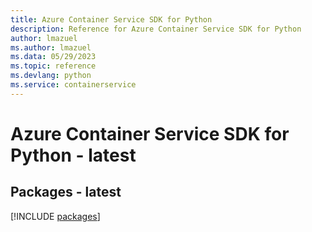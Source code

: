 ```yaml
---
title: Azure Container Service SDK for Python
description: Reference for Azure Container Service SDK for Python
author: lmazuel
ms.author: lmazuel
ms.data: 05/29/2023
ms.topic: reference
ms.devlang: python
ms.service: containerservice
---
```

# Azure Container Service SDK for Python - latest
## Packages - latest
[!INCLUDE [packages](container-service-index.md)]